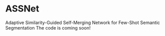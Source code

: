 # ASSNet
Adaptive Similarity-Guided Self-Merging Network for Few-Shot Semantic Segmentation
The code is coming soon!
